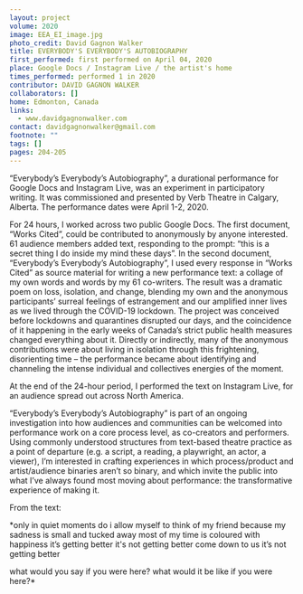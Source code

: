 ```yaml
---
layout: project
volume: 2020
image: EEA_EI_image.jpg
photo_credit: David Gagnon Walker
title: EVERYBODY'S EVERYBODY'S AUTOBIOGRAPHY
first_performed: first performed on April 04, 2020
place: Google Docs / Instagram Live / the artist's home
times_performed: performed 1 in 2020
contributor: DAVID GAGNON WALKER
collaborators: []
home: Edmonton, Canada
links:
  - www.davidgagnonwalker.com
contact: davidgagnonwalker@gmail.com
footnote: ""
tags: []
pages: 204-205
---
```


“Everybody’s Everybody’s Autobiography”, a durational performance for Google Docs and Instagram Live, was an experiment in participatory writing. It was commissioned and presented by Verb Theatre in Calgary, Alberta. The performance dates were April 1-2, 2020.

For 24 hours, I worked across two public Google Docs. The first document, “Works Cited”, could be contributed to anonymously by anyone interested. 61 audience members added text, responding to the prompt: “this is a secret thing I do inside my mind these days”. In the second document, “Everybody’s Everybody’s Autobiography”, I used every response in “Works Cited” as source material for writing a new performance text: a collage of my own words and words by my 61 co-writers. The result was a dramatic poem on loss, isolation, and change, blending my own and the anonymous participants’ surreal feelings of estrangement and our amplified inner lives as we lived through the COVID-19 lockdown. The project was conceived before lockdowns and quarantines disrupted our days, and the coincidence of it happening in the early weeks of Canada’s strict public health measures changed everything about it. Directly or indirectly, many of the anonymous contributions were about living in isolation through this frightening, disorienting time – the performance became about identifying and channeling the intense individual and collectives energies of the moment.

At the end of the 24-hour period, I performed the text on Instagram Live, for an audience spread out across North America.

“Everybody’s Everybody’s Autobiography” is part of an ongoing investigation into how audiences and communities can be welcomed into performance work on a core process level, as co-creators and performers. Using commonly understood structures from text-based theatre practice as a point of departure (e.g. a script, a reading, a playwright, an actor, a viewer), I’m interested in crafting experiences in which process/product and artist/audience binaries aren’t so binary, and which invite the public into what I’ve always found most moving about performance: the transformative experience of making it.

From the text:

\*only in quiet moments do i allow myself to think of my friend
because my sadness is small and tucked away
most of my time is coloured with happiness
it’s getting better
it's not getting better
come down to us
it’s not getting better

what would you say if you were here?
what would it be like if you were here?\*
